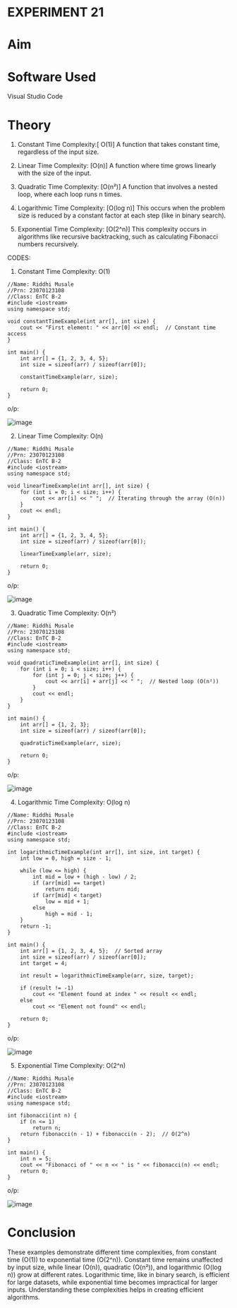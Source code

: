 # EXPERIMENT 21
# Aim
# Software Used
Visual Studio Code
# Theory
1. Constant Time Complexity:[ O(1)]
A function that takes constant time, regardless of the input size.

2. Linear Time Complexity: [O(n)]
A function where time grows linearly with the size of the input.

3. Quadratic Time Complexity: [O(n²)]
A function that involves a nested loop, where each loop runs n times.

4. Logarithmic Time Complexity: [O(log n)]
This occurs when the problem size is reduced by a constant factor at each step (like in binary search).

5. Exponential Time Complexity: [O(2^n)]
This complexity occurs in algorithms like recursive backtracking, such as calculating Fibonacci numbers recursively.

CODES:

1. Constant Time Complexity: O(1)

```
//Name: Riddhi Musale
//Prn: 23070123108
//Class: EnTC B-2
#include <iostream>
using namespace std;

void constantTimeExample(int arr[], int size) {
    cout << "First element: " << arr[0] << endl;  // Constant time access
}

int main() {
    int arr[] = {1, 2, 3, 4, 5};
    int size = sizeof(arr) / sizeof(arr[0]);
    
    constantTimeExample(arr, size);
    
    return 0;
}
```
o/p:

![image](https://github.com/user-attachments/assets/0ca343ee-d4fe-48c5-860c-34cc2eea9296)

2. Linear Time Complexity: O(n)
```
//Name: Riddhi Musale
//Prn: 23070123108
//Class: EnTC B-2
#include <iostream>
using namespace std;

void linearTimeExample(int arr[], int size) {
    for (int i = 0; i < size; i++) {
        cout << arr[i] << " ";  // Iterating through the array (O(n))
    }
    cout << endl;
}

int main() {
    int arr[] = {1, 2, 3, 4, 5};
    int size = sizeof(arr) / sizeof(arr[0]);
    
    linearTimeExample(arr, size);
    
    return 0;
}
```
o/p:

![image](https://github.com/user-attachments/assets/18e57b8f-3ef5-4670-bb8d-b6887798b656)

3. Quadratic Time Complexity: O(n²)
```
//Name: Riddhi Musale
//Prn: 23070123108
//Class: EnTC B-2
#include <iostream>
using namespace std;

void quadraticTimeExample(int arr[], int size) {
    for (int i = 0; i < size; i++) {
        for (int j = 0; j < size; j++) {
            cout << arr[i] + arr[j] << " ";  // Nested loop (O(n²))
        }
        cout << endl;
    }
}

int main() {
    int arr[] = {1, 2, 3};
    int size = sizeof(arr) / sizeof(arr[0]);
    
    quadraticTimeExample(arr, size);
    
    return 0;
}
```
o/p:

![image](https://github.com/user-attachments/assets/a84058d9-6256-4bcb-ba0b-70f827152320)

4. Logarithmic Time Complexity: O(log n)
```
//Name: Riddhi Musale
//Prn: 23070123108
//Class: EnTC B-2
#include <iostream>
using namespace std;

int logarithmicTimeExample(int arr[], int size, int target) {
    int low = 0, high = size - 1;
    
    while (low <= high) {
        int mid = low + (high - low) / 2;
        if (arr[mid] == target)
            return mid;
        if (arr[mid] < target)
            low = mid + 1;
        else
            high = mid - 1;
    }
    return -1;
}

int main() {
    int arr[] = {1, 2, 3, 4, 5};  // Sorted array
    int size = sizeof(arr) / sizeof(arr[0]);
    int target = 4;
    
    int result = logarithmicTimeExample(arr, size, target);
    
    if (result != -1)
        cout << "Element found at index " << result << endl;
    else
        cout << "Element not found" << endl;
    
    return 0;
}
```
o/p:

![image](https://github.com/user-attachments/assets/cc2d7cbe-455a-466e-a97e-d932c3cfcbf7)


5. Exponential Time Complexity: O(2^n)
```
//Name: Riddhi Musale
//Prn: 23070123108
//Class: EnTC B-2
#include <iostream>
using namespace std;

int fibonacci(int n) {
    if (n <= 1)
        return n;
    return fibonacci(n - 1) + fibonacci(n - 2);  // O(2^n)
}

int main() {
    int n = 5;
    cout << "Fibonacci of " << n << " is " << fibonacci(n) << endl;
    return 0;
}
```
o/p:

![image](https://github.com/user-attachments/assets/94400a9e-fcd1-4df8-9c47-44f839baa8c6)

# Conclusion
These examples demonstrate different time complexities, from constant time (O(1)) to exponential time (O(2^n)). Constant time remains unaffected by input size, while linear (O(n)), quadratic (O(n²)), and logarithmic (O(log n)) grow at different rates. Logarithmic time, like in binary search, is efficient for large datasets, while exponential time becomes impractical for larger inputs. Understanding these complexities helps in creating efficient algorithms.


